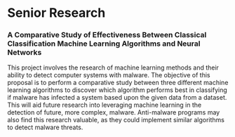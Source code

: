 # Senior Research
### A Comparative Study of Effectiveness Between Classical Classification Machine Learning Algorithms and Neural Networks 
This project involves the research of machine learning methods and 
their ability to detect computer systems with malware. The objective 
of this proposal is to perform a comparative study between three different 
machine learning algorithms to discover which algorithm performs best in 
classifying if malware has infected a system based upon the given data from 
a dataset. This will aid future research into leveraging machine learning in
the detection of future, more complex, malware. Anti-malware programs may also 
find this research valuable, as they could implement similar algorithms to detect 
malware threats.
